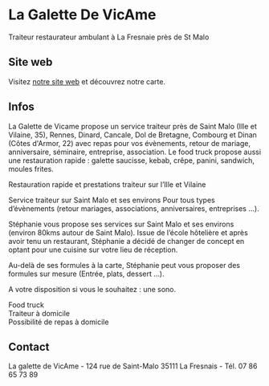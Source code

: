 # La Galette De VicAme 

Traiteur restaurateur ambulant à La Fresnaie près de St Malo

## Site web

Visitez [notre site web](lagalettedevicame.github.io) et découvrez notre carte.

## Infos

La Galette de Vicame propose un service traiteur près de Saint Malo (Ille et Vilaine, 35), Rennes, Dinard, Cancale, Dol de Bretagne, Combourg et Dinan (Côtes d'Armor, 22) avec repas pour vos évènements, retour de mariage, anniversaire, séminaire, entreprise, association. Le food truck propose aussi une restauration rapide : galette saucisse, kebab, crêpe, panini, sandwich, moules frites.


Restauration rapide et prestations traiteur sur l’Ille et Vilaine

Service traiteur sur Saint Malo et ses environs
Pour tous types d’évènements (retour mariages, associations, anniversaires, entreprises …).

Stéphanie vous propose ses services sur Saint Malo et ses environs (environ 80kms autour de Saint Malo). Issue de l’école hôtelière et après avoir tenu un restaurant, Stéphanie a décidé de changer de concept en optant pour une cuisine sur votre lieu de réception.

Au-delà de ses formules à la carte, Stéphanie peut vous proposer des formules sur mesure (Entrée, plats, dessert …).

A votre disposition si vous le souhaitez : une sono.


Food truck  
Traiteur à domicile  
Possibilité de repas à domicile  


## Contact

La galette de VicAme - 124 rue de Saint-Malo 35111 La Fresnais - Tél. 07 86 65 73 89




